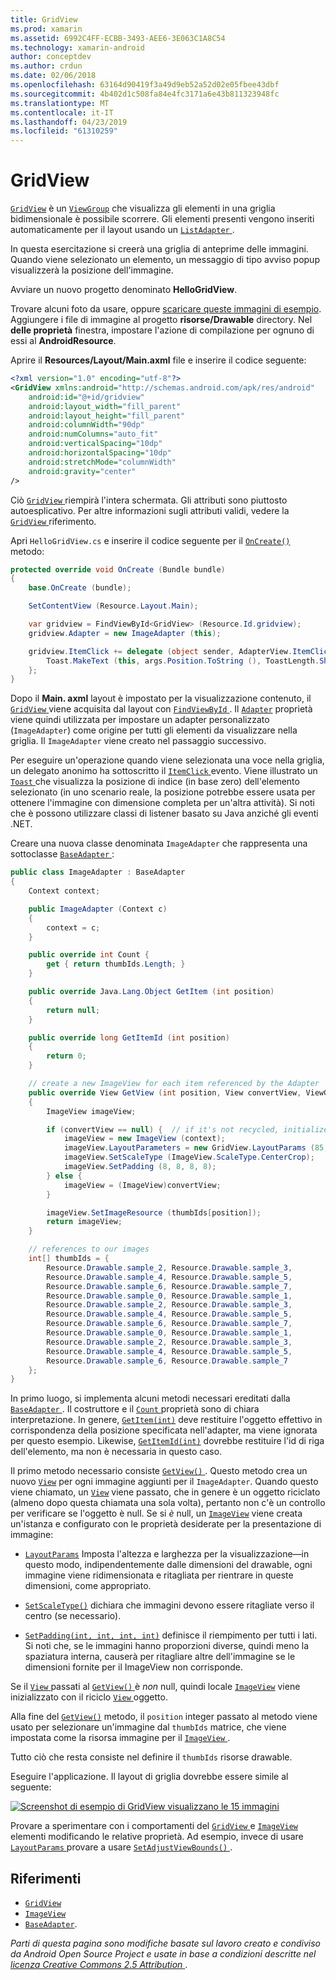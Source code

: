 ```yaml
---
title: GridView
ms.prod: xamarin
ms.assetid: 6992C4FF-ECBB-3493-AEE6-3E063C1A8C54
ms.technology: xamarin-android
author: conceptdev
ms.author: crdun
ms.date: 02/06/2018
ms.openlocfilehash: 63164d90419f3a49d9eb52a52d02e05fbee43dbf
ms.sourcegitcommit: 4b402d1c508fa84e4fc3171a6e43b811323948fc
ms.translationtype: MT
ms.contentlocale: it-IT
ms.lasthandoff: 04/23/2019
ms.locfileid: "61310259"
---
```

# <a name="gridview"></a>GridView

[`GridView`](https://developer.xamarin.com/api/type/Android.Widget.GridView/) è un [`ViewGroup`](https://developer.xamarin.com/api/type/Android.Views.ViewGroup/)
che visualizza gli elementi in una griglia bidimensionale è possibile scorrere. Gli elementi presenti vengono inseriti automaticamente per il layout usando un [ `ListAdapter` ](https://developer.xamarin.com/api/property/Android.App.ListActivity.ListAdapter/).

In questa esercitazione si creerà una griglia di anteprime delle immagini. Quando viene selezionato un elemento, un messaggio di tipo avviso popup visualizzerà la posizione dell'immagine.

Avviare un nuovo progetto denominato **HelloGridView**.

Trovare alcuni foto da usare, oppure [scaricare queste immagini di esempio](https://developer.android.com/shareables/sample_images.zip). Aggiungere i file di immagine al progetto **risorse/Drawable** directory. Nel **delle proprietà** finestra, impostare l'azione di compilazione per ognuno di essi al **AndroidResource**.

Aprire il **Resources/Layout/Main.axml** file e inserire il codice seguente:

```xml
<?xml version="1.0" encoding="utf-8"?>
<GridView xmlns:android="http://schemas.android.com/apk/res/android"
    android:id="@+id/gridview"
    android:layout_width="fill_parent"
    android:layout_height="fill_parent"
    android:columnWidth="90dp"
    android:numColumns="auto_fit"
    android:verticalSpacing="10dp"
    android:horizontalSpacing="10dp"
    android:stretchMode="columnWidth"
    android:gravity="center"
/>
```

Ciò [ `GridView` ](https://developer.xamarin.com/api/type/Android.Widget.GridView/) riempirà l'intera schermata. Gli attributi sono piuttosto autoesplicativo. Per altre informazioni sugli attributi validi, vedere la [ `GridView` ](https://developer.xamarin.com/api/type/Android.Widget.GridView/) riferimento.

Apri `HelloGridView.cs` e inserire il codice seguente per il [`OnCreate()`](https://developer.xamarin.com/api/member/Android.App.Activity.OnCreate/p/Android.OS.Bundle/)
metodo:

```csharp
protected override void OnCreate (Bundle bundle)
{
    base.OnCreate (bundle);

    SetContentView (Resource.Layout.Main);

    var gridview = FindViewById<GridView> (Resource.Id.gridview);
    gridview.Adapter = new ImageAdapter (this);

    gridview.ItemClick += delegate (object sender, AdapterView.ItemClickEventArgs args) {
        Toast.MakeText (this, args.Position.ToString (), ToastLength.Short).Show ();
    };
}
```

Dopo il **Main. axml** layout è impostato per la visualizzazione contenuto, il [ `GridView` ](https://developer.xamarin.com/api/type/Android.Widget.GridView/) viene acquisita dal layout con [ `FindViewById` ](https://developer.xamarin.com/api/member/Android.App.Activity.FindViewById/). Il [`Adapter`](https://developer.xamarin.com/api/property/Android.Widget.AdapterView.RawAdapter/)
proprietà viene quindi utilizzata per impostare un adapter personalizzato (`ImageAdapter`) come origine per tutti gli elementi da visualizzare nella griglia. Il `ImageAdapter` viene creato nel passaggio successivo.

Per eseguire un'operazione quando viene selezionata una voce nella griglia, un delegato anonimo ha sottoscritto il [ `ItemClick` ](https://developer.xamarin.com/api/event/Android.Widget.AdapterView.ItemClick/) evento.
Viene illustrato un [ `Toast` ](https://developer.xamarin.com/api/type/Android.Widget.Toast/) che visualizza la posizione di indice (in base zero) dell'elemento selezionato (in uno scenario reale, la posizione potrebbe essere usata per ottenere l'immagine con dimensione completa per un'altra attività). Si noti che è possono utilizzare classi di listener basato su Java anziché gli eventi .NET.

Creare una nuova classe denominata `ImageAdapter` che rappresenta una sottoclasse [ `BaseAdapter` ](https://developer.xamarin.com/api/type/Android.Widget.BaseAdapter/):

```csharp
public class ImageAdapter : BaseAdapter
{
    Context context;

    public ImageAdapter (Context c)
    {
        context = c;
    }

    public override int Count {
        get { return thumbIds.Length; }
    }

    public override Java.Lang.Object GetItem (int position)
    {
        return null;
    }

    public override long GetItemId (int position)
    {
        return 0;
    }

    // create a new ImageView for each item referenced by the Adapter
    public override View GetView (int position, View convertView, ViewGroup parent)
    {
        ImageView imageView;

        if (convertView == null) {  // if it's not recycled, initialize some attributes
            imageView = new ImageView (context);
            imageView.LayoutParameters = new GridView.LayoutParams (85, 85);
            imageView.SetScaleType (ImageView.ScaleType.CenterCrop);
            imageView.SetPadding (8, 8, 8, 8);
        } else {
            imageView = (ImageView)convertView;
        }

        imageView.SetImageResource (thumbIds[position]);
        return imageView;
    }

    // references to our images
    int[] thumbIds = {
        Resource.Drawable.sample_2, Resource.Drawable.sample_3,
        Resource.Drawable.sample_4, Resource.Drawable.sample_5,
        Resource.Drawable.sample_6, Resource.Drawable.sample_7,
        Resource.Drawable.sample_0, Resource.Drawable.sample_1,
        Resource.Drawable.sample_2, Resource.Drawable.sample_3,
        Resource.Drawable.sample_4, Resource.Drawable.sample_5,
        Resource.Drawable.sample_6, Resource.Drawable.sample_7,
        Resource.Drawable.sample_0, Resource.Drawable.sample_1,
        Resource.Drawable.sample_2, Resource.Drawable.sample_3,
        Resource.Drawable.sample_4, Resource.Drawable.sample_5,
        Resource.Drawable.sample_6, Resource.Drawable.sample_7
    };
}
```

In primo luogo, si implementa alcuni metodi necessari ereditati dalla [ `BaseAdapter` ](https://developer.xamarin.com/api/type/Android.Widget.BaseAdapter/). Il costruttore e il [ `Count` ](https://developer.xamarin.com/api/property/Android.Widget.BaseAdapter.Count/) proprietà sono di chiara interpretazione. In genere, [`GetItem(int)`](https://developer.xamarin.com/api/member/Android.Widget.BaseAdapter.GetItem/)
deve restituire l'oggetto effettivo in corrispondenza della posizione specificata nell'adapter, ma viene ignorata per questo esempio. Likewise, [`GetItemId(int)`](https://developer.xamarin.com/api/member/Android.Widget.BaseAdapter.GetItemId/)
dovrebbe restituire l'id di riga dell'elemento, ma non è necessaria in questo caso.

Il primo metodo necessario consiste [ `GetView()` ](https://developer.xamarin.com/api/member/Android.Widget.BaseAdapter.GetView/).
Questo metodo crea un nuovo [`View`](https://developer.xamarin.com/api/type/Android.Views.View/)
per ogni immagine aggiunti per il `ImageAdapter`. Quando questo viene chiamato, un [`View`](https://developer.xamarin.com/api/type/Android.Views.View/)
viene passato, che in genere è un oggetto riciclato (almeno dopo questa chiamata una sola volta), pertanto non c'è un controllo per verificare se l'oggetto è null. Se si *è* null, un [`ImageView`](https://developer.xamarin.com/api/type/Android.Widget.ImageView/)
viene creata un'istanza e configurato con le proprietà desiderate per la presentazione di immagine:

- [`LayoutParams`](https://developer.xamarin.com/api/property/Android.Views.View.LayoutParameters/) Imposta l'altezza e larghezza per la visualizzazione&mdash;in questo modo, indipendentemente dalle dimensioni del drawable, ogni immagine viene ridimensionata e ritagliata per rientrare in queste dimensioni, come appropriato.

- [`SetScaleType()`](https://developer.xamarin.com/api/member/Android.Widget.ImageView.SetScaleType/) dichiara che immagini devono essere ritagliate verso il centro (se necessario).

- [`SetPadding(int, int, int, int)`](https://developer.xamarin.com/api/member/Android.Views.View.SetPadding/) definisce il riempimento per tutti i lati. Si noti che, se le immagini hanno proporzioni diverse, quindi meno la spaziatura interna, causerà per ritagliare altre dell'immagine se le dimensioni fornite per il ImageView non corrisponde.

Se il [ `View` ](https://developer.xamarin.com/api/type/Android.Views.View/) passati al [ `GetView()` ](https://developer.xamarin.com/api/member/Android.Widget.BaseAdapter.GetView/) è *non* null, quindi locale [`ImageView`](https://developer.xamarin.com/api/type/Android.Widget.ImageView/)
viene inizializzato con il riciclo [ `View` ](https://developer.xamarin.com/api/type/Android.Views.View/) oggetto.

Alla fine del [`GetView()`](https://developer.xamarin.com/api/member/Android.Widget.BaseAdapter.GetView/)
metodo, il `position` integer passato al metodo viene usato per selezionare un'immagine dal `thumbIds` matrice, che viene impostata come la risorsa immagine per il [ `ImageView` ](https://developer.xamarin.com/api/type/Android.Widget.ImageView/).

Tutto ciò che resta consiste nel definire il `thumbIds` risorse drawable.

Eseguire l'applicazione. Il layout di griglia dovrebbe essere simile al seguente:

[![Screenshot di esempio di GridView visualizzano le 15 immagini](grid-view-images/helloviews4.png)](grid-view-images/helloviews4.png#lightbox)

Provare a sperimentare con i comportamenti del [ `GridView` ](https://developer.xamarin.com/api/type/Android.Widget.GridView/) e [`ImageView`](https://developer.xamarin.com/api/type/Android.Widget.ImageView/)
elementi modificando le relative proprietà. Ad esempio, invece di usare [ `LayoutParams` ](https://developer.xamarin.com/api/property/Android.Views.View.LayoutParameters/) provare a usare [ `SetAdjustViewBounds()` ](https://developer.xamarin.com/api/member/Android.Widget.ImageView.SetAdjustViewBounds/).


## <a name="references"></a>Riferimenti

-   [`GridView`](https://developer.xamarin.com/api/type/Android.Widget.GridView/) 
-   [`ImageView`](https://developer.xamarin.com/api/type/Android.Widget.ImageView/)
-   [`BaseAdapter`](https://developer.xamarin.com/api/type/Android.Widget.BaseAdapter/).

*Parti di questa pagina sono modifiche basate sul lavoro creato e condiviso da Android Open Source Project e usate in base a condizioni descritte nel*
[*licenza Creative Commons 2.5 Attribution* ](http://creativecommons.org/licenses/by/2.5/).
